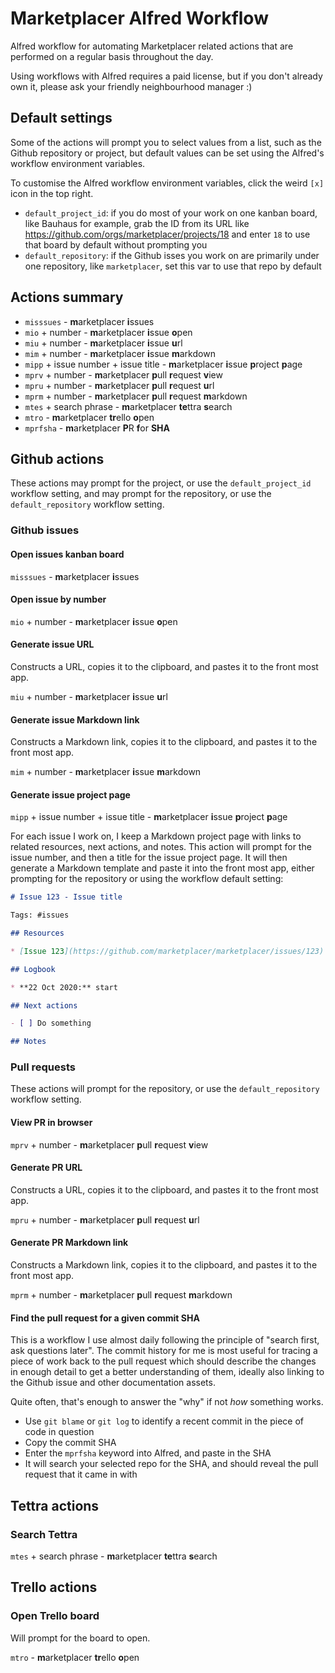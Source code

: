 # Marketplacer Alfred Workflow

Alfred workflow for automating Marketplacer related actions that are performed on a regular basis throughout the day.

Using workflows with Alfred requires a paid license, but if you don't already own it, please ask your friendly neighbourhood manager :)

## Default settings

Some of the actions will prompt you to select values from a list, such as the Github repository or project, but default values can be set using the Alfred's workflow environment variables.

To customise the Alfred workflow environment variables, click the weird `[x]` icon in the top right.

* `default_project_id`: if you do most of your work on one kanban board, like Bauhaus for example, grab the ID from its URL like https://github.com/orgs/marketplacer/projects/18 and enter `18` to use that board by default without prompting you
* `default_repository`: if the Github isses you work on are primarily under one repository, like `marketplacer`, set this var to use that repo by default

## Actions summary

* `misssues` - **m**arketplacer **i**ssues
* `mio` + number - **m**arketplacer **i**ssue **o**pen
* `miu` + number - **m**arketplacer **i**ssue **u**rl
* `mim` + number - **m**arketplacer **i**ssue **m**arkdown
* `mipp` + issue number + issue title - **m**arketplacer **i**ssue **p**roject **p**age
* `mprv` + number - **m**arketplacer **p**ull **r**equest **v**iew
* `mpru` + number - **m**arketplacer **p**ull **r**equest **u**rl
* `mprm` + number - **m**arketplacer **p**ull **r**equest **m**arkdown
* `mtes` + search phrase - **m**arketplacer **te**ttra **s**earch
* `mtro` - **m**arketplacer **tr**ello **o**pen
* `mprfsha` - **m**arketplacer **P**R **f**or **SHA**

## Github actions

These actions may prompt for the project, or use the `default_project_id` workflow setting, and may prompt for the repository, or use the `default_repository` workflow setting.

### Github issues

#### Open issues kanban board

`misssues` - **m**arketplacer **i**ssues

#### Open issue by number

`mio` + number - **m**arketplacer **i**ssue **o**pen

#### Generate issue URL

Constructs a URL, copies it to the clipboard, and pastes it to the front most app.

`miu` + number - **m**arketplacer **i**ssue **u**rl

#### Generate issue Markdown link

Constructs a Markdown link, copies it to the clipboard, and pastes it to the front most app.

`mim` + number - **m**arketplacer **i**ssue **m**arkdown

#### Generate issue project page

`mipp` + issue number + issue title - **m**arketplacer **i**ssue **p**roject **p**age

For each issue I work on, I keep a Markdown project page with links to related resources, next actions, and notes. This action will prompt for the issue number, and then a title for the issue project page. It will then generate a Markdown template and paste it into the front most app, either prompting for the repository or using the workflow default setting:

```markdown
# Issue 123 - Issue title

Tags: #issues

## Resources

* [Issue 123](https://github.com/marketplacer/marketplacer/issues/123)

## Logbook

* **22 Oct 2020:** start

## Next actions

- [ ] Do something

## Notes


```

### Pull requests
 
 These actions will prompt for the repository, or use the `default_repository` workflow setting.

#### View PR in browser

`mprv` + number - **m**arketplacer **p**ull **r**equest **v**iew

#### Generate PR URL

Constructs a URL, copies it to the clipboard, and pastes it to the front most app.

`mpru` + number - **m**arketplacer **p**ull **r**equest **u**rl

#### Generate PR Markdown link

Constructs a Markdown link, copies it to the clipboard, and pastes it to the front most app.

`mprm` + number - **m**arketplacer **p**ull **r**equest **m**arkdown

#### Find the pull request for a given commit SHA

This is a workflow I use almost daily following the principle of "search first, ask questions later". The commit history for me is most useful for tracing a piece of work back to the pull request which should describe the changes in enough detail to get a better understanding of them, ideally also linking to the Github issue and other documentation assets.

Quite often, that's enough to answer the "why" if not _how_ something works.

* Use `git blame` or `git log` to identify a recent commit in the piece of code in question
* Copy the commit SHA
* Enter the `mprfsha` keyword into Alfred, and paste in the SHA
* It will search your selected repo for the SHA, and should reveal the pull request that it came in with

## Tettra actions

### Search Tettra

`mtes` + search phrase - **m**arketplacer **te**ttra **s**earch

## Trello actions

### Open Trello board

Will prompt for the board to open.

`mtro` - **m**arketplacer **tr**ello **o**pen

